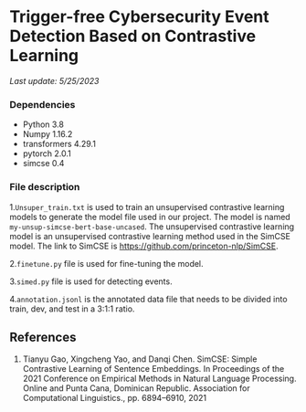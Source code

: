 # Trigger-free Cybersecurity Event Detection Based on Contrastive Learning
_Last update: 5/25/2023_  


### Dependencies
- Python 3.8
- Numpy 1.16.2
- transformers 4.29.1 
- pytorch 2.0.1 
- simcse 0.4 

### File description
1.`Unsuper_train.txt` is used to train an unsupervised contrastive learning models to generate the model file used in our project. The model is named `my-unsup-simcse-bert-base-uncased`.
The unsupervised contrastive learning model is an unsupervised contrastive learning method used in the SimCSE model.  The link to SimCSE is https://github.com/princeton-nlp/SimCSE.

2.`finetune.py`  file is used for fine-tuning the model.

3.`simed.py`  file is used for detecting events.

4.`annotation.jsonl` is the annotated data file that needs to be divided into train, dev, and test in a 3:1:1 ratio.

## References
1. Tianyu Gao, Xingcheng Yao, and Danqi Chen. SimCSE: Simple Contrastive Learning of Sentence Embeddings. In Proceedings of the 2021 Conference on Empirical Methods in Natural Language Processing. Online and Punta Cana, Dominican Republic. Association for Computational Linguistics., pp. 6894–6910, 2021